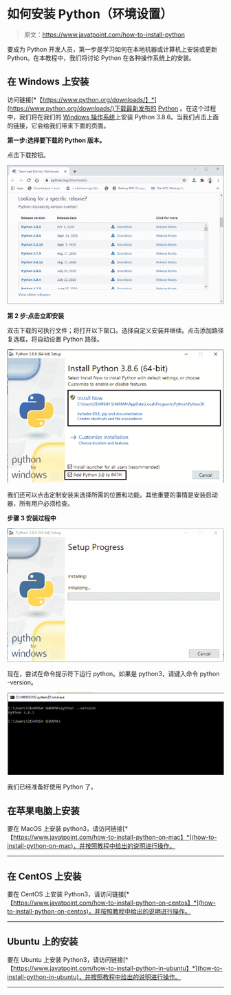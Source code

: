 # 如何安装 Python（环境设置）

> 原文：<https://www.javatpoint.com/how-to-install-python>

要成为 Python 开发人员，第一步是学习如何在本地机器或计算机上安装或更新 Python。在本教程中，我们将讨论 Python 在各种操作系统上的安装。

## 在 Windows 上安装

访问链接[*【https://www.python.org/downloads/】*](https://www.python.org/downloads/)下载最新发布的 [Python](https://www.javatpoint.com/python-tutorial) 。在这个过程中，我们将在我们的 [Windows 操作系统](https://www.javatpoint.com/windows)上安装 Python 3.8.6。当我们点击上面的链接，它会给我们带来下面的页面。

**第一步:选择要下载的 Python 版本。**

点击下载按钮。

![Python Environment Set-up](img/96a54e6a5d85fbf4b2967b424a187d6b.png)

**第 2 步:点击立即安装**

双击下载的可执行文件；将打开以下窗口。选择自定义安装并继续。点击添加路径复选框，将自动设置 Python 路径。

![Python Environment Set-up](img/aa09fbd1f913034ad8641aa005d0de27.png)

我们还可以点击定制安装来选择所需的位置和功能。其他重要的事情是安装启动器，所有用户必须检查。

**步骤 3 安装过程中**

![Python Environment Set-up](img/94181d46b5ffab4ec2c9e4dfc26af5fd.png)

现在，尝试在命令提示符下运行 python。如果是 python3，请键入命令 python -version。

![Python Environment Set-up](img/75f8920f30b890710fecb18927a9d2e6.png)

我们已经准备好使用 Python 了。

## 在苹果电脑上安装

要在 MacOS 上安装 python3，请访问链接[*【https://www.javatpoint.com/how-to-install-python-on-mac】*](how-to-install-python-on-mac)，并按照教程中给出的说明进行操作。

* * *

## 在 CentOS 上安装

要在 CentOS 上安装 Python3，请访问链接[*【https://www.javatpoint.com/how-to-install-python-on-centos】*](how-to-install-python-on-centos)，并按照教程中给出的说明进行操作。

* * *

## Ubuntu 上的安装

要在 Ubuntu 上安装 Python3，请访问链接[*【https://www.javatpoint.com/how-to-install-python-in-ubuntu】*](how-to-install-python-in-ubuntu)，并按照教程中给出的说明进行操作。

* * *